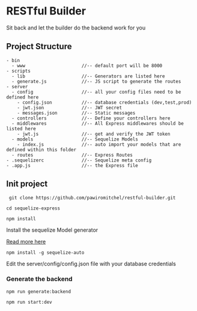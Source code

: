 # RESTful Builder

Sit back and let the builder do the backend work for you

## Project Structure

```
- bin
  - www                     //-- default port will be 8000
- scripts
  - lib                     //-- Generators are listed here
  - generate.js             //-- JS script to generate the routes
- server
  - config                  //-- all your config files need to be defined here
    - config.json           //-- database credentials (dev,test,prod)
    - jwt.json              //-- JWT secret
    - messages.json         //-- Static messages
  - controllers             //-- Define your controllers here
  - middlewares             //-- All Express middlewares should be listed here
    - jwt.js                //-- get and verify the JWT token
  - models                  //-- Sequelize Models
    - index.js              //-- auto import your models that are defined within this folder
  - routes                  //-- Express Routes
- .sequelizerc              //-- Sequelize meta config
- .app.js                   //-- the Express file
```

## Init project

``` git clone https://github.com/pawiromitchel/restful-builder.git```

``` cd sequelize-express ```

``` npm install ```

Install the sequelize Model generator

[Read more here](https://github.com/sequelize/sequelize-auto)

``` npm install -g sequelize-auto ```

Edit the server/config/config.json file with your database credentials

### Generate the backend

``` npm run generate:backend ```

``` npm run start:dev ```
